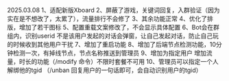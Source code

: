 2025.03.08
1、适配新版Xboard
2、屏蔽了游戏，关键词回复，入群验证（因为实在是不想改了，太累了），流量排行不会修了
3、其余功能正常
4、优化了排版，增加了若干图标
5、配置重载文案修改了，不会显示具体配置
6、Bot会在群组内，识别userid 不是该用户发起的对话会弹窗，让自己发起对话，防止自己玩的时候收到其他用户干扰
7、增加了重启功能
8、增加了后端节点检测功能，10分钟检测一次，有掉线节点，节点名称推送到管理员
9、增加为指定用户 增加流量，时长的功能（/modify 命令）不限时套餐不可用
10、管理员可以指定一个人解绑他的tgid （/unban 回复用户的一句话即可，会自动识别用户的tgid）

